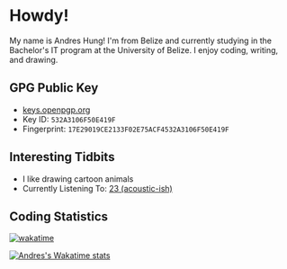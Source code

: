 # Howdy!

My name is Andres Hung! I'm from Belize and currently studying in the Bachelor's IT program at the University of Belize. I enjoy coding, writing, and drawing.

## GPG Public Key
- [keys.openpgp.org](https://keys.openpgp.org/search?q=andres.hung%40outlook.com)
- Key ID: `532A3106F50E419F`
- Fingerprint: `17E29019CE2133F02E75ACF4532A3106F50E419F`

## Interesting Tidbits

- I like drawing cartoon animals
- Currently Listening To: [23 (acoustic-ish)](https://youtu.be/Am2Ez7-4KMw?si=ohE-KRGtKO78WUsL)

## Coding Statistics

[![wakatime](https://wakatime.com/badge/user/fd2efa3d-2cee-464a-a7da-5c1474bda290.svg)](https://wakatime.com/@fd2efa3d-2cee-464a-a7da-5c1474bda290)

[![Andres's Wakatime stats](https://github-readme-stats.vercel.app/api/wakatime?username=andreshungbz&layout=compact&theme=github_dark&langs_count=8)](https://wakatime.com/@andreshungbz)
